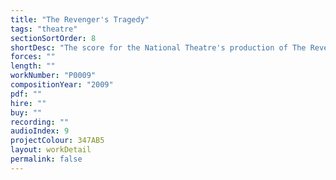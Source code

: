 ```yaml
---
title: "The Revenger's Tragedy"
tags: "theatre"
sectionSortOrder: 8
shortDesc: "The score for the National Theatre's production of The Revenger's Tragedy"
forces: ""
length: ""
workNumber: "P0009"
compositionYear: "2009"
pdf: ""
hire: ""
buy: ""
recording: ""
audioIndex: 9
projectColour: 347AB5
layout: workDetail
permalink: false
---
```

